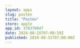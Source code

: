 ```yaml
---
layout: apps
slug: posten
title: "Posten"
store: apple
app_id: 370370047
date: 2024-08-15T07:08:19Z
published: 2010-08-31T07:00:00Z
---
```

